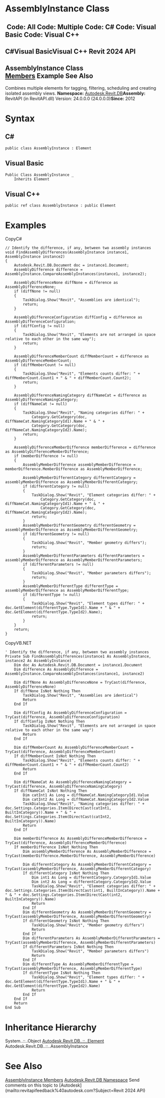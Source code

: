 # AssemblyInstance Class

﻿
 Code: All Code: Multiple Code: C# Code: Visual Basic Code: Visual C++   
---  
C#Visual BasicVisual C++
Revit 2024 API  
---  
AssemblyInstance Class  
[Members](fcca7270-c488-005d-128b-a61811466e4a.md "AssemblyInstance Members") Example See Also  
---  
Combines multiple elements for tagging, filtering, scheduling and creating isolated assembly views. 
**Namespace:** [Autodesk.Revit.DB](87546ba7-461b-c646-cbb1-2cb8f5bff8b2.md "Autodesk.Revit.DB Namespace")**Assembly:** RevitAPI (in RevitAPI.dll) Version: 24.0.0.0 (24.0.0.0)**Since:** 2012 
# Syntax
C#  
---  
```text
public class AssemblyInstance : Element
```
  
Visual Basic  
---  
```text
Public Class AssemblyInstance _
	Inherits Element
```
  
Visual C++  
---  
```text
public ref class AssemblyInstance : public Element
```
  
# Examples
CopyC#
```text
// Identify the difference, if any, between two assembly instances
void FindAssemblyDifferences(AssemblyInstance instance1, AssemblyInstance instance2)
{
    Autodesk.Revit.DB.Document doc = instance1.Document;
    AssemblyDifference difference = AssemblyInstance.CompareAssemblyInstances(instance1, instance2);

    AssemblyDifferenceNone diffNone = difference as AssemblyDifferenceNone;
    if (diffNone != null)
    {
        TaskDialog.Show("Revit", "Assemblies are identical");
        return;
    }

    AssemblyDifferenceConfiguration diffConfig = difference as AssemblyDifferenceConfiguration;
    if (diffConfig != null)
    {
        TaskDialog.Show("Revit", "Elements are not arranged in space relative to each other in the same way");
        return;
    }

    AssemblyDifferenceMemberCount diffMemberCount = difference as AssemblyDifferenceMemberCount;
    if (diffMemberCount != null)
    {
        TaskDialog.Show("Revit", "Elements counts differ: " + diffMemberCount.Count1 + " & " + diffMemberCount.Count2);
        return;
    }

    AssemblyDifferenceNamingCategory diffNameCat = difference as AssemblyDifferenceNamingCategory;
    if (diffNameCat != null)
    {
        TaskDialog.Show("Revit", "Naming categories differ: " +
            Category.GetCategory(doc, diffNameCat.NamingCategoryId1).Name + " & " +
            Category.GetCategory(doc, diffNameCat.NamingCategoryId2).Name);                   
        return;
    }

    AssemblyDifferenceMemberDifference memberDifference = difference as AssemblyDifferenceMemberDifference;
    if (memberDifference != null)
    {
        AssemblyMemberDifference assemblyMemberDifference = memberDifference.MemberDifference as AssemblyMemberDifference;

        AssemblyMemberDifferentCategory differentCategory = assemblyMemberDifference as AssemblyMemberDifferentCategory;
        if (differentCategory != null)
        {
            TaskDialog.Show("Revit", "Element categories differ: " +
                Category.GetCategory(doc, diffNameCat.NamingCategoryId1).Name + " & " +
                Category.GetCategory(doc, diffNameCat.NamingCategoryId2).Name);
            return;
        }
        AssemblyMemberDifferentGeometry differentGeometry = assemblyMemberDifference as AssemblyMemberDifferentGeometry;
        if (differentGeometry != null)
        {
            TaskDialog.Show("Revit", "Member geometry differs");
            return;
        }
        AssemblyMemberDifferentParameters differentParameters = assemblyMemberDifference as AssemblyMemberDifferentParameters;
        if (differentParameters != null)
        {
            TaskDialog.Show("Revit", "Member parameters differs");
            return;
        }
        AssemblyMemberDifferentType differentType = assemblyMemberDifference as AssemblyMemberDifferentType;
        if (differentType != null)
        {
            TaskDialog.Show("Revit", "Element types differ: " + doc.GetElement(differentType.TypeId1).Name + " & " + doc.GetElement(differentType.TypeId2).Name);
            return;
        }
    }
    return;
}
```

CopyVB.NET
```text
' Identify the difference, if any, between two assembly instances
Private Sub FindAssemblyDifferences(instance1 As AssemblyInstance, instance2 As AssemblyInstance)
    Dim doc As Autodesk.Revit.DB.Document = instance1.Document
    Dim difference As AssemblyDifference = AssemblyInstance.CompareAssemblyInstances(instance1, instance2)

    Dim diffNone As AssemblyDifferenceNone = TryCast(difference, AssemblyDifferenceNone)
    If diffNone IsNot Nothing Then
        TaskDialog.Show("Revit", "Assemblies are identical")
        Return
    End If

    Dim diffConfig As AssemblyDifferenceConfiguration = TryCast(difference, AssemblyDifferenceConfiguration)
    If diffConfig IsNot Nothing Then
        TaskDialog.Show("Revit", "Elements are not arranged in space relative to each other in the same way")
        Return
    End If

    Dim diffMemberCount As AssemblyDifferenceMemberCount = TryCast(difference, AssemblyDifferenceMemberCount)
    If diffMemberCount IsNot Nothing Then
        TaskDialog.Show("Revit", "Elements counts differ: " + diffMemberCount.Count1 + " & " + diffMemberCount.Count2)
        Return
    End If

    Dim diffNameCat As AssemblyDifferenceNamingCategory = TryCast(difference, AssemblyDifferenceNamingCategory)
    If diffNameCat IsNot Nothing Then
        Dim catInt1 As Long = diffNameCat.NamingCategoryId1.Value
        Dim catInt2 As Long = diffNameCat.NamingCategoryId2.Value
        TaskDialog.Show("Revit", "Naming categories differ: " + doc.Settings.Categories.Item(DirectCast(catInt1, BuiltInCategory)).Name + " & " + doc.Settings.Categories.Item(DirectCast(catInt2, BuiltInCategory)).Name)
        Return
    End If

    Dim memberDifference As AssemblyDifferenceMemberDifference = TryCast(difference, AssemblyDifferenceMemberDifference)
    If memberDifference IsNot Nothing Then
        Dim assemblyMemberDifference As AssemblyMemberDifference = TryCast(memberDifference.MemberDifference, AssemblyMemberDifference)

        Dim differentCategory As AssemblyMemberDifferentCategory = TryCast(assemblyMemberDifference, AssemblyMemberDifferentCategory)
        If differentCategory IsNot Nothing Then
            Dim int1 As Long = differentCategory.CategoryId1.Value
            Dim int2 As Long = differentCategory.CategoryId2.Value
            TaskDialog.Show("Revit", "Element categories differ: " + doc.Settings.Categories.Item(DirectCast(int1, BuiltInCategory)).Name + " & " + doc.Settings.Categories.Item(DirectCast(int2, BuiltInCategory)).Name)
            Return
        End If
        Dim differentGeometry As AssemblyMemberDifferentGeometry = TryCast(assemblyMemberDifference, AssemblyMemberDifferentGeometry)
        If differentGeometry IsNot Nothing Then
            TaskDialog.Show("Revit", "Member geometry differs")
            Return
        End If
        Dim differentParameters As AssemblyMemberDifferentParameters = TryCast(assemblyMemberDifference, AssemblyMemberDifferentParameters)
        If differentParameters IsNot Nothing Then
            TaskDialog.Show("Revit", "Member parameters differs")
            Return
        End If
        Dim differentType As AssemblyMemberDifferentType = TryCast(assemblyMemberDifference, AssemblyMemberDifferentType)
        If differentType IsNot Nothing Then
            TaskDialog.Show("Revit", "Element types differ: " + doc.GetElement(differentType.TypeId1).Name + " & " + doc.GetElement(differentType.TypeId2).Name)
            Return
        End If
    End If
    Return
End Sub
```

# Inheritance Hierarchy
System..::..Object [Autodesk.Revit.DB..::..Element](eb16114f-69ea-f4de-0d0d-f7388b105a16.md "Element Class") Autodesk.Revit.DB..::..AssemblyInstance
# See Also
[AssemblyInstance Members](fcca7270-c488-005d-128b-a61811466e4a.md "AssemblyInstance Members")
[Autodesk.Revit.DB Namespace](87546ba7-461b-c646-cbb1-2cb8f5bff8b2.md "Autodesk.Revit.DB Namespace")
Send comments on this topic to [Autodesk](mailto:revitapifeedback%40autodesk.com?Subject=Revit 2024 API)